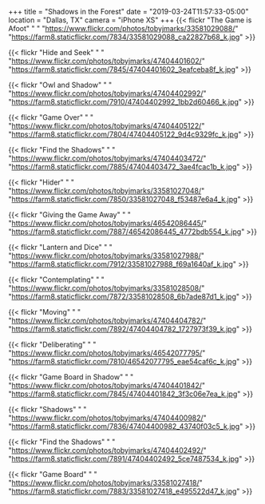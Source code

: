 +++
title = "Shadows in the Forest"
date = "2019-03-24T11:57:33-05:00"
location = "Dallas, TX"
camera = "iPhone XS"
+++
{{< flickr "The Game is Afoot"
           "                               "
           "https://www.flickr.com/photos/tobyjmarks/33581029088/"
           "https://farm8.staticflickr.com/7834/33581029088_ca22827b68_k.jpg" >}}
<!--more-->

{{< flickr "Hide and Seek"
           "                               "
           "https://www.flickr.com/photos/tobyjmarks/47404401602/"
           "https://farm8.staticflickr.com/7845/47404401602_3eafceba8f_k.jpg" >}}

{{< flickr "Owl and Shadow"
           "                               "
           "https://www.flickr.com/photos/tobyjmarks/47404402992/"
           "https://farm8.staticflickr.com/7910/47404402992_1bb2d60466_k.jpg" >}}

{{< flickr "Game Over"
           "                               "
           "https://www.flickr.com/photos/tobyjmarks/47404405122/"
           "https://farm8.staticflickr.com/7804/47404405122_9d4c9329fc_k.jpg" >}}

{{< flickr "Find the Shadows"
           "                               "
           "https://www.flickr.com/photos/tobyjmarks/47404403472/"
           "https://farm8.staticflickr.com/7885/47404403472_3ae4fcac1b_k.jpg" >}}

{{< flickr "Hider"
           "                               "
           "https://www.flickr.com/photos/tobyjmarks/33581027048/"
           "https://farm8.staticflickr.com/7850/33581027048_f53487e6a4_k.jpg" >}}

{{< flickr "Giving the Game Away"
           "                               "
           "https://www.flickr.com/photos/tobyjmarks/46542086445/"
           "https://farm8.staticflickr.com/7887/46542086445_4772bdb554_k.jpg" >}}

{{< flickr "Lantern and Dice"
           "                               "
           "https://www.flickr.com/photos/tobyjmarks/33581027988/"
           "https://farm8.staticflickr.com/7912/33581027988_f69a1640af_k.jpg" >}}

{{< flickr "Contemplating"
           "                               "
           "https://www.flickr.com/photos/tobyjmarks/33581028508/"
           "https://farm8.staticflickr.com/7872/33581028508_6b7ade87d1_k.jpg" >}}

{{< flickr "Moving"
           "                               "
           "https://www.flickr.com/photos/tobyjmarks/47404404782/"
           "https://farm8.staticflickr.com/7892/47404404782_1727973f39_k.jpg" >}}

{{< flickr "Deliberating"
           "                               "
           "https://www.flickr.com/photos/tobyjmarks/46542077795/"
           "https://farm8.staticflickr.com/7810/46542077795_eae54caf6c_k.jpg" >}}

{{< flickr "Game Board in Shadow"
           "                               "
           "https://www.flickr.com/photos/tobyjmarks/47404401842/"
           "https://farm8.staticflickr.com/7845/47404401842_3f3c06e7ea_k.jpg" >}}

{{< flickr "Shadows"
           "                               "
           "https://www.flickr.com/photos/tobyjmarks/47404400982/"
           "https://farm8.staticflickr.com/7836/47404400982_43740f03c5_k.jpg" >}}

{{< flickr "Find the Shadows"
           "                               "
           "https://www.flickr.com/photos/tobyjmarks/47404402492/"
           "https://farm8.staticflickr.com/7891/47404402492_5ce7487534_k.jpg" >}}

{{< flickr "Game Board"
           "                               "
           "https://www.flickr.com/photos/tobyjmarks/33581027418/"
           "https://farm8.staticflickr.com/7883/33581027418_e495522d47_k.jpg" >}}
